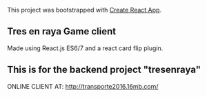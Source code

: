 This project was bootstrapped with [Create React App](https://github.com/facebookincubator/create-react-app).

## Tres en raya Game client

Made using React.js ES6/7 and a react card flip plugin.

## This is for the backend project "tresenraya"

ONLINE CLIENT AT: http://transporte2016.16mb.com/
